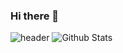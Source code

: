 ### Hi there 👋
![header](https://capsule-render.vercel.app/api?type=wave&color=timeAuto&height=300&section=header&text=Kim%20Suhyun&fontSize=90)
![Github Stats](https://github-readme-stats.vercel.app/api?username=biud436&show_icons=true)
<!--
**hyun031916/hyun031916** is a ✨ _special_ ✨ repository because its `README.md` (this file) appears on your GitHub profile.

Here are some ideas to get you started:

- 🔭 I’m currently working on ...
- 🌱 I’m currently learning ...
- 👯 I’m looking to collaborate on ...
- 🤔 I’m looking for help with ...
- 💬 Ask me about ...
- 📫 How to reach me: ...
- 😄 Pronouns: ...
- ⚡ Fun fact: ...
-->
